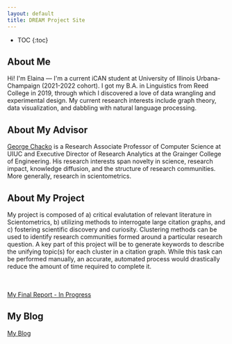 ```yaml
---
layout: default
title: DREAM Project Site
---
```


* TOC
{:toc}

## About Me

Hi! I'm Elaina — I'm a current iCAN student at University of Illinois Urbana-Champaign (2021-2022 cohort). I got my B.A. in Linguistics from Reed College in 2019, through which I discovered a love of data wrangling and experimental design. My current research interests include graph theory, data visualization, and dabbling with natural language processing.

## About My Advisor

<a href="https://cs.illinois.edu/about/people/faculty/chackoge">George Chacko</a> is a Research Associate Professor of Computer Science at UIUC and Executive Director of Research Analytics at the Grainger College of Engineering. His research interests span novelty in science, research impact, knowledge diffusion, and the structure of research communities. More generally, research in scientometrics.

## About My Project

My project is composed of a) critical evalutation of relevant literature in Scientometrics, b) utilizing methods to interrogate large citation graphs, and c) fostering scientific discovery and curiosity. Clustering methods can be used to identify research communities formed around a particular research question. A key part of this project will be to generate keywords to describe the unifying topic(s) for each cluster in a citation graph. While this task can be performed manually, an accurate, automated process would drastically reduce the amount of time required to complete it. 

<br/><br/>
[My Final Report - In Progress](files/finalreport.pdf)

## My Blog

[My Blog](blog.html)
